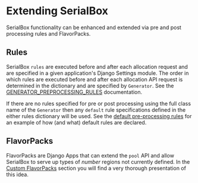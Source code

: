 # Extending SerialBox
SerialBox functionality can be enhanced and extended via pre and post processing
rules and FlavorPacks.

## Rules
SerialBox `rules` are executed before and after each allocation request and 
are specified in a given application's Django Settings module.  The order 
in which rules are executed before and after each allocation API request
is determined in the dictionary and are specified by `Generator`.  See the 
[GENERATOR_PREPROCESSING_RULES](settings/#generator_preprocessing_rules)
documentation. 

If there are no rules specified for pre or post processing using the full
class name of the `Generator` then any `default` rule specifications defined 
in the either rules dictionary will be used.  See the [default pre-processing rules](settings#default)
for an example of how (and what) default rules are declared. 


## FlavorPacks
FlavorPacks are Django Apps that can extend the `pool` API and allow 
SerialBox to serve up types of *number* regions not currently defined. 
In the [Custom FlavorPacks](flavorpacks/) section you will find
a very thorough presentation of this idea.